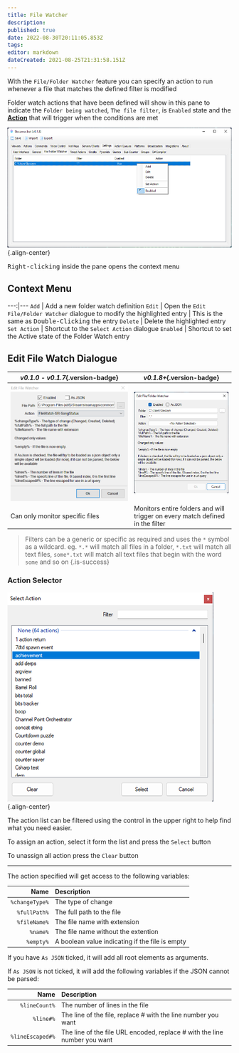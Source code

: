 ```yaml
---
title: File Watcher
description: 
published: true
date: 2022-08-30T20:11:05.853Z
tags: 
editor: markdown
dateCreated: 2021-08-25T21:31:58.151Z
---
```


With the `File/Folder Watcher` feature you can specify an action to run whenever a file that matches the defined filter is modified

Folder watch actions that have been defined will show in this pane to indicate the `Folder being watched`, `The file filter`, is `Enabled` state and the **[Action](/en/Actions)** that will trigger when the conditions are met

![file-folder-watcher-018.png](/file-folder-watcher-018.png){.align-center}

<kbd>Right-clicking</kbd> inside the pane opens the context menu

## Context Menu

---:|---
`Add` | Add a new folder watch definition
`Edit` | Open the `Edit File/Folder Watcher` dialogue to modify the highlighted entry | This is the same as <kbd>Double-Clicking</kbd> the entry
`Delete` | Delete the highlighted entry
`Set Action` | Shortcut to the `Select Action` dialogue
`Enabled` | Shortcut to set the Active state of the Folder Watch entry



## Edit File Watch Dialogue

*v0.1.0 - v0.1.7*{.version-badge} | *v0.1.8+*{.version-badge}
---|---
![image](/130543487-37f328d3-55b9-4dab-8f53-c46fde0ff967.png)|![file-folder-watcher-edit-018.png](/file-folder-watcher-edit-018.png)
Can only monitor specific files | Monitors entire folders and will trigger on every match defined in the filter



> Filters can be a generic or specific as required and uses the `*` symbol as a wildcard.
> eg. `*.*` will match all files in a folder, `*.txt` will match all text files, `some*.txt` will match all text files that begin with the word `some` and so on
{.is-success}

### Action Selector

![action-selector-018.png](/action-selector-018.png){.align-center}

The action list can be filtered using the control in the upper right to help find what you need easier.

To assign an action, select it form the list and press the `Select` button

To unassign all action press the `Clear` button

-----

The action specified will get access to the following variables:

Name | Description
----:|:------------
`%changeType%` | The type of change | `Changed`, `Created`, `Deleted`
`%fullPath%` | The full path to the file
`%fileName%` | The file name with extension
`%name%` | The file name without the extention
`%empty%` | A boolean value indicating if the file is empty

If you have `As JSON` ticked, it will add all root elements as arguments.

If `As JSON` is not ticked, it will add the following variables if the JSON cannot be parsed:

Name | Description
----:|:------------
`%lineCount%` | The number of lines in the file
`%line#%` | The line of the file, replace # with the line number you want
`%lineEscaped#%` | The line of the file URL encoded, replace # with the line number you want